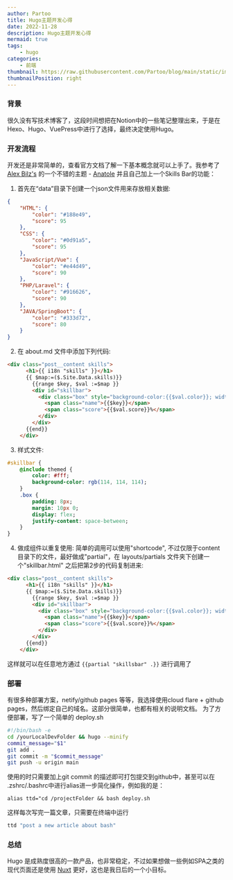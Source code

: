 ```yaml
---
author: Partoo
title: Hugo主题开发心得
date: 2022-11-28
description: Hugo主题开发心得
mermaid: true
tags: 
    - hugo
categories:
    - 前端
thumbnail: https://raw.githubusercontent.com/Partoo/blog/main/static/images/skillsbar.jpg
thumbnailPosition: right
---
```

### 背景
很久没有写技术博客了，这段时间想把在Notion中的一些笔记整理出来，于是在Hexo、Hugo、VuePress中进行了选择，最终决定使用Hugo。

### 开发流程
开发还是非常简单的，查看官方文档了解一下基本概念就可以上手了。我参考了 [Alex Bilz's](https://www.alexbilz.com) 的一个不错的主题 - [Anatole](https://github.com/lxndrblz/anatole.git) 并且自己加上一个Skills Bar的功能：

1. 首先在“data”目录下创建一个json文件用来存放相关数据:
```json
{
    "HTML": {
        "color": "#188e49",
        "score": 95
    },
    "CSS": {
        "color": "#0d91a5",
        "score": 95
    },
    "JavaScript/Vue": {
        "color": "#e44d49",
        "score": 90
    },
    "PHP/Laravel": {
        "color": "#916626",
        "score": 90
    },
    "JAVA/SpringBoot": {
        "color": "#333d72",
        "score": 80
    }
}
```
2. 在 about.md 文件中添加下列代码:
```html
<div class="post__content skills">
      <h1>{{ i18n "skills" }}</h1>
      {{ $map:=($.Site.Data.skills)}}
        {{range $key, $val :=$map }}
        <div id="skillbar">
          <div class="box" style="background-color:{{$val.color}}; width:{{$val.score}}%">
            <span class="name">{{$key}}</span>
            <span class="score">{{$val.score}}%</span>
          </div>
        </div>
      {{end}}
    </div>
```
3. 样式文件:
```sass
#skillbar {
    @include themed {
        color: #fff;
        background-color: rgb(114, 114, 114);
    }
    .box {
        padding: 8px;
        margin: 10px 0;
        display: flex;
        justify-content: space-between;
    }
}
```
4. 做成组件以重复使用:
简单的调用可以使用"shortcode", 不过仅限于content目录下的文件，最好做成"partial"，在 layouts/partials 文件夹下创建一个"skillbar.html" 之后把第2步的代码复制进来: 
```html
<div class="post__content skills">
      <h1>{{ i18n "skills" }}</h1>
      {{ $map:=($.Site.Data.skills)}}
        {{range $key, $val :=$map }}
        <div id="skillbar">
          <div class="box" style="background-color:{{$val.color}}; width:{{$val.score}}%">
            <span class="name">{{$key}}</span>
            <span class="score">{{$val.score}}%</span>
          </div>
        </div>
      {{end}}
    </div>
```
这样就可以在任意地方通过 `{{partial "skillsbar" .}}` 进行调用了
### 部署
有很多种部署方案，netify/github pages 等等，我选择使用cloud flare + github pages，然后绑定自己的域名。这部分很简单，也都有相关的说明文档。
为了方便部署，写了一个简单的 deploy.sh
```bash
#!/bin/bash -e
cd /yourLocalDevFolder && hugo --minify
commit_message="$1"
git add .
git commit -m "$commit_message"
git push -u origin main
```
使用的时只需要加上git commit 的描述即可打包提交到github中，甚至可以在 .zshrc/.bashrc中进行alias进一步简化操作，例如我的是：
```
alias ttd="cd /projectFolder && bash deploy.sh
```
这样每次写完一篇文章，只需要在终端中运行
```bash
ttd "post a new article about bash"
```
### 总结
Hugo 是成熟度很高的一款产品，也非常稳定，不过如果想做一些例如SPA之类的现代页面还是使用 [Nuxt](https://nuxt.com/v3) 更好，这也是我日后的一个小目标。